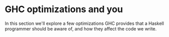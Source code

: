 # GHC optimizations and you

In this section we'll explore a few optimizations GHC provides
that a Haskell programmer should be aware of, and how they affect
the code we write.
